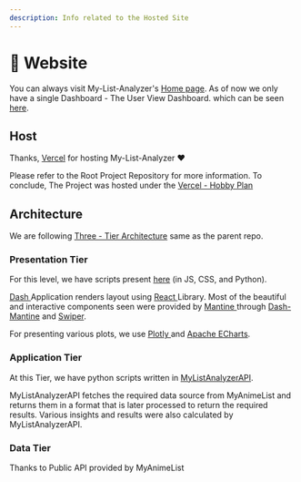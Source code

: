 ```yaml
---
description: Info related to the Hosted Site
---
```


# 📰 Website

You can always visit My-List-Analyzer's [Home page](https://rahularanger.vercel.app/MLA). As of now we only have a single Dashboard - The User View Dashboard. which can be seen [here](https://rahularanger.vercel.app/MLA/view/).

## Host

Thanks, [Vercel](https://vercel.com/) for hosting My-List-Analyzer :heart:

Please refer to the Root Project Repository for more information. To conclude, The Project was hosted under the [Vercel - Hobby Plan](https://vercel.com/docs/concepts/limits/overview)

## Architecture

We are following [Three - Tier Architecture](https://www.ibm.com/in-en/cloud/learn/three-tier-architecture) same as the parent repo.

### Presentation Tier

For this level, we have scripts present [here](https://github.com/RahulARanger/MyListAnalyzerDash) (in JS, CSS, and Python).

[Dash ](https://dash.plotly.com/introduction)Application renders layout using [React ](https://reactjs.org/)Library. Most of the beautiful and interactive components seen were provided by [Mantine ](https://mantine.dev/)through [Dash-Mantine](https://www.dash-mantine-components.com/) and [Swiper](https://swiperjs.com/).

For presenting various plots, we use [Plotly ](https://plotly.com/python/)and [Apache ECharts](https://echarts.apache.org/en/images/logo.png).&#x20;

### Application Tier

At this Tier, we have python scripts written in [MyListAnalyzerAPI](https://github.com/RahulARanger/MyListAnalyzerAPI).&#x20;

MyListAnalyzerAPI fetches the required data source from MyAnimeList and returns them in a format that is later processed to return the required results. Various insights and results were also calculated by MyListAnalyzerAPI.

### Data Tier

Thanks to Public API provided by MyAnimeList&#x20;
